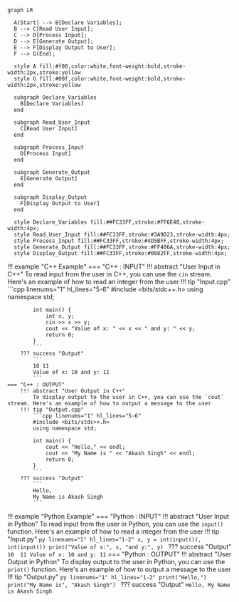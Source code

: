 <!-- ---
icon: material/keyboard
--- -->

``` mermaid
graph LR

  A(Start) --> B[Declare Variables];
  B --> C[Read User Input];
  C --> D[Process Input];
  D --> E[Generate Output];
  E --> F[Display Output to User];
  F --> G(End);

  style A fill:#f00,color:white,font-weight:bold,stroke-width:2px,stroke:yellow
  style G fill:#00f,color:white,font-weight:bold,stroke-width:2px,stroke:yellow

  subgraph Declare_Variables
    B[Declare Variables]
  end

  subgraph Read_User_Input
    C[Read User Input]
  end

  subgraph Process_Input
    D[Process Input]
  end

  subgraph Generate_Output
    E[Generate Output]
  end

  subgraph Display_Output
    F[Display Output to User]
  end

  style Declare_Variables fill:##FC33FF,stroke:#FF6E40,stroke-width:4px;
  style Read_User_Input fill:##FC33FF,stroke:#3A9D23,stroke-width:4px;
  style Process_Input fill:##FC33FF,stroke:#4D5BFF,stroke-width:4px;
  style Generate_Output fill:##FC33FF,stroke:#FF406A,stroke-width:4px;
  style Display_Output fill:##FC33FF,stroke:#0082FF,stroke-width:4px;

```


!!! example "C++ Example"
    === "C++ : INPUT"
        !!! abstract "User Input in C++"
            To read input from the user in C++, you can use the `cin` stream. Here's an example of how to read an integer from the user
        !!! tip "Input.cpp"
            ```cpp linenums="1" hl_lines="5-6"
            #include <bits/stdc++.h>
            using namespace std;

            int main() {
                int x, y;
                cin >> x >> y;
                cout << "Value of x: " << x << " and y: " << y;
                return 0;
            }
            ```
        ??? success "Output"
            ```
            10 11
            Value of x: 10 and y: 11
            ```
    === "C++ : OUTPUT"
        !!! abstract "User Output in C++"
            To display output to the user in C++, you can use the `cout` stream. Here's an example of how to output a message to the user
        !!! tip "Output.cpp"
            ```cpp linenums="1" hl_lines="5-6"
            #include <bits/stdc++.h>
            using namespace std;

            int main() {
                cout << "Hello," << endl;
                cout << "My Name is " << "Akash Singh" << endl;
                return 0;
            }
            ```
        ??? success "Output"
            ```
            Hello,
            My Name is Akash Singh
            ```


!!! example "Python Example"
    === "Python : INPUT"
        !!! abstract "User Input in Python"
            To read input from the user in Python, you can use the `input()` function. Here's an example of how to read a integer from the user
        !!! tip "Input.py"
            ```py linenums="1" hl_lines="1-2"
            x, y = int(input()), int(input())
            print("Value of x:", x, "and y:", y)
            ```
        ??? success "Output"
            ```
            10 
            11
            Value of x: 10 and y: 11
            ```
    === "Python : OUTPUT"
        !!! abstract "User Output in Python"
            To display output to the user in Python, you can use the `print()` function. Here's an example of how to output a message to the user
        !!! tip "Output.py"
            ```py linenums="1" hl_lines="1-2"
            print("Hello,")
            print("My Name is", "Akash Singh")
            ```
        ??? success "Output"
            ```
            Hello,
            My Name is Akash Singh
            ```
